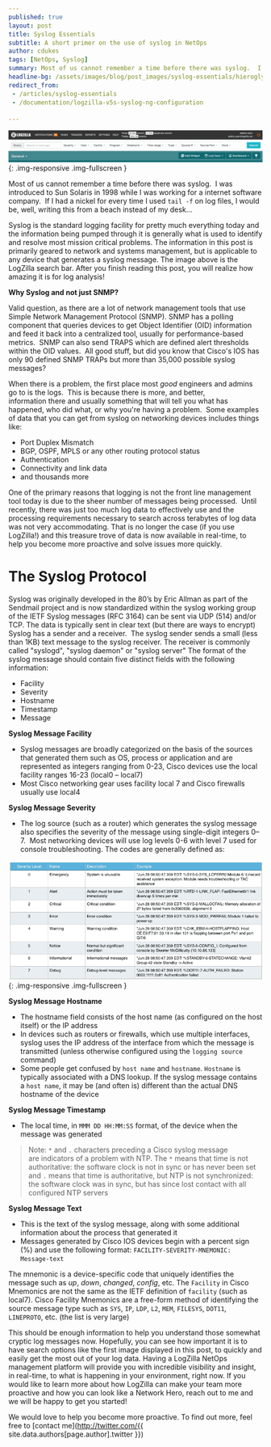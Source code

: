 ```yaml
---
published: true
layout: post
title: Syslog Essentials
subtitle: A short primer on the use of syslog in NetOps
author: cdukes
tags: [NetOps, Syslog]
summary: Most of us cannot remember a time before there was syslog.  I was introduced to Sun Solaris in 1998 while I was working...
headline-bg: /assets/images/blog/post_images/syslog-essentials/hieroglyphics.jpg
redirect_from:
 - /articles/syslog-essentials
 - /documentation/logzilla-v5s-syslog-ng-configuration

---
```


![LogZilla Query Bar](/assets/images/blog/post_images/syslog-essentials/lz-searchbar.png){: .img-responsive .img-fullscreen }

 Most of us cannot remember a time before there was syslog.  I was introduced to Sun Solaris in 1998 while I was working for a internet software company.  If I had a nickel for every time I used `tail -f` on log files, I would be, well, writing this from a beach instead of my desk… 

Syslog is the standard logging facility for pretty much everything today and the information being pumped through it is generally what is used to identify and resolve most mission critical problems. The information in this post is primarily geared to network and systems management, but is applicable to any device that generates a syslog message. The image above is the LogZilla search bar. After you finish reading this post, you will realize how amazing it is for log analysis!

**Why Syslog and not just SNMP?**

 Valid question, as there are a lot of network management tools that use Simple Network Management Protocol (SNMP). SNMP has a polling component that queries devices to get Object Identifier (OID) information and feed it back into a centralized tool, usually for performance-based metrics.  SNMP can also send TRAPS which are defined alert thresholds within the OID values.  All good stuff, but did you know that Cisco's IOS has only 90 defined SNMP TRAPs but more than 35,000 possible syslog messages? 

 When there is a problem, the first place most *good* engineers and admins go to is the logs.  This is because there is more, and better, information there and usually something that will tell you what has happened, who did what, or why you're having a problem.  Some examples of data that you can get from syslog on networking devices includes things like:

*   Port Duplex Mismatch
*   BGP, OSPF, MPLS or any other routing protocol status
*   Authentication
*   Connectivity and link data
*   and thousands more

 One of the primary reasons that logging is not the front line management tool today is due to the sheer number of messages being processed.  Until recently, there was just too much log data to effectively use and the processing requirements necessary to search across terabytes of log data was not very accommodating. That is no longer the case (if you use LogZilla!) and this treasure trove of data is now available in real-time, to help you become more proactive and solve issues more quickly.

# The Syslog Protocol

Syslog was originally developed in the 80’s by Eric Allman as part of the Sendmail project and is now standardized within the syslog working group of the IETF
Syslog messages (RFC 3164) can be sent via UDP (514) and/or TCP. The data is typically sent in clear text (but there are ways to encrypt)
Syslog has a sender and a receiver.  The syslog sender sends a small (less than 1KB) text message to the syslog receiver. The receiver is commonly called "syslogd", "syslog daemon" or "syslog server"
The format of the syslog message should contain five distinct fields with the following information:

*   Facility
*   Severity
*   Hostname
*   Timestamp
*   Message

**Syslog Message Facility**

*   Syslog messages are broadly categorized on the basis of the sources that generated them such as OS, process or application and are represented as integers ranging from 0-23, Cisco devices use the local facility ranges 16-23 (local0 – local7)
*   Most Cisco networking gear uses facility local 7 and Cisco firewalls usually use local4

**Syslog Message Severity**

*   The log source (such as a router) which generates the syslog message also specifies the severity of the message using single-digit integers 0–7.  Most networking devices will use log levels 0-6 with level 7 used for console troubleshooting. The codes are generally defined as:

![Syslog Severities](/assets/images/blog/post_images/syslog-essentials/syslog-severities.png){: .img-responsive .img-fullscreen }

**Syslog Message Hostname**

*   The hostname field consists of the host name (as configured on the host itself) or the IP address
*   In devices such as routers or firewalls, which use multiple interfaces, syslog uses the IP address of the interface from which the message is transmitted (unless otherwise configured using the `logging source` command)
*   Some people get confused by `host name` and `hostname`. `Hostname` is typically associated with a DNS lookup. If the syslog message contains a `host name`, it may be (and often is) different than the actual DNS hostname of the device

**Syslog Message Timestamp**

*   The local time, in `MMM DD HH:MM:SS` format, of the device when the message was generated

> Note: `*` and `.` characters preceding a Cisco syslog message are indicators of a problem with NTP. The `*` means that time is not authoritative: the software clock is not in sync or has never been set and `.` means that time is authoritative, but NTP is not synchronized: the software clock was in sync, but has since lost contact with all configured NTP servers

**Syslog Message Text**

*   This is the text of the syslog message, along with some additional information about the process that generated it
*   Messages generated by Cisco IOS devices begin with a percent sign (%) and use the following format: `FACILITY-SEVERITY-MNEMONIC: Message-text`

The mnemonic is a device-specific code that uniquely identifies the message such as *up*, *down*, *changed*, *config*, etc. The `Facility` in Cisco Mnemonics are not the same as the IETF definition of `facility` (such as local7). Cisco Facility Mnemonics are a free-form method of identifying the source message type such as `SYS`, `IP`, `LDP`, `L2`, `MEM`, `FILESYS`, `DOT11`, `LINEPROTO`, etc. (the list is very large)

 This should be enough information to help you understand those somewhat cryptic log messages now. Hopefully, you can see how important it is to have search options like the first image displayed in this post, to quickly and easily get the most out of your log data. Having a LogZilla NetOps management platform will provide you with incredible visibility and insight, in real-time, to what is happening in your environment, right now. If you would like to learn more about how LogZilla can make your team more proactive and how you can look like a Network Hero, reach out to me and we will be happy to get you started!

 We would love to help you become more proactive. To find out more, feel free to [contact me](http://twitter.com/{{ site.data.authors[page.author].twitter }})

